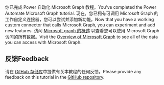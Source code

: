 <!-- markdownlint-disable MD002 MD041 -->

<span data-ttu-id="c7e2c-101">你已完成 Power 自动化 Microsoft Graph 教程。</span><span class="sxs-lookup"><span data-stu-id="c7e2c-101">You've completed the Power Automate Microsoft Graph tutorial.</span></span> <span data-ttu-id="c7e2c-102">现在，您已拥有可调用 Microsoft Graph 的工作自定义连接器，您可以尝试并添加新功能。</span><span class="sxs-lookup"><span data-stu-id="c7e2c-102">Now that you have a working custom connector that calls Microsoft Graph, you can experiment and add new features.</span></span> <span data-ttu-id="c7e2c-103">访问 [Microsoft graph 的概述](/graph/overview) 以查看您可以使用 Microsoft Graph 访问的所有数据。</span><span class="sxs-lookup"><span data-stu-id="c7e2c-103">Visit the [Overview of Microsoft Graph](/graph/overview) to see all of the data you can access with Microsoft Graph.</span></span>

## <a name="feedback"></a><span data-ttu-id="c7e2c-104">反馈</span><span class="sxs-lookup"><span data-stu-id="c7e2c-104">Feedback</span></span>

<span data-ttu-id="c7e2c-105">请在 [GitHub 存储库](https://github.com/microsoftgraph/msgraph-training-powerautomate)中提供有关本教程的任何反馈。</span><span class="sxs-lookup"><span data-stu-id="c7e2c-105">Please provide any feedback on this tutorial in the [GitHub repository](https://github.com/microsoftgraph/msgraph-training-powerautomate).</span></span>
